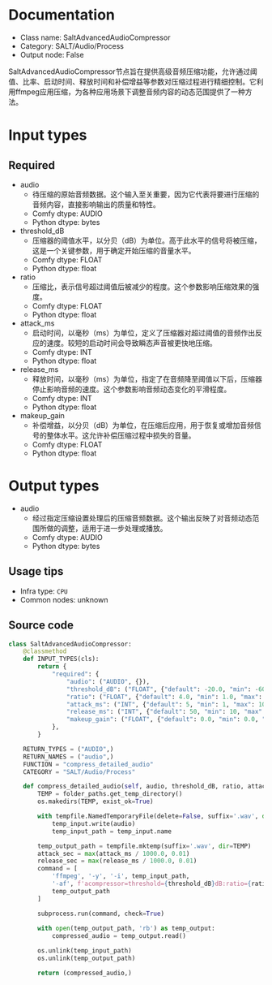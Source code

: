 
# Documentation
- Class name: SaltAdvancedAudioCompressor
- Category: SALT/Audio/Process
- Output node: False

SaltAdvancedAudioCompressor节点旨在提供高级音频压缩功能，允许通过阈值、比率、启动时间、释放时间和补偿增益等参数对压缩过程进行精细控制。它利用ffmpeg应用压缩，为各种应用场景下调整音频内容的动态范围提供了一种方法。

# Input types
## Required
- audio
    - 待压缩的原始音频数据。这个输入至关重要，因为它代表将要进行压缩的音频内容，直接影响输出的质量和特性。
    - Comfy dtype: AUDIO
    - Python dtype: bytes
- threshold_dB
    - 压缩器的阈值水平，以分贝（dB）为单位。高于此水平的信号将被压缩，这是一个关键参数，用于确定开始压缩的音量水平。
    - Comfy dtype: FLOAT
    - Python dtype: float
- ratio
    - 压缩比，表示信号超过阈值后被减少的程度。这个参数影响压缩效果的强度。
    - Comfy dtype: FLOAT
    - Python dtype: float
- attack_ms
    - 启动时间，以毫秒（ms）为单位，定义了压缩器对超过阈值的音频作出反应的速度。较短的启动时间会导致瞬态声音被更快地压缩。
    - Comfy dtype: INT
    - Python dtype: float
- release_ms
    - 释放时间，以毫秒（ms）为单位，指定了在音频降至阈值以下后，压缩器停止影响音频的速度。这个参数影响音频动态变化的平滑程度。
    - Comfy dtype: INT
    - Python dtype: float
- makeup_gain
    - 补偿增益，以分贝（dB）为单位，在压缩后应用，用于恢复或增加音频信号的整体水平。这允许补偿压缩过程中损失的音量。
    - Comfy dtype: FLOAT
    - Python dtype: float

# Output types
- audio
    - 经过指定压缩设置处理后的压缩音频数据。这个输出反映了对音频动态范围所做的调整，适用于进一步处理或播放。
    - Comfy dtype: AUDIO
    - Python dtype: bytes


## Usage tips
- Infra type: `CPU`
- Common nodes: unknown


## Source code
```python
class SaltAdvancedAudioCompressor:
    @classmethod
    def INPUT_TYPES(cls):
        return {
            "required": {
                "audio": ("AUDIO", {}),
                "threshold_dB": ("FLOAT", {"default": -20.0, "min": -60.0, "max": 0.0}),
                "ratio": ("FLOAT", {"default": 4.0, "min": 1.0, "max": 20.0}),
                "attack_ms": ("INT", {"default": 5, "min": 1, "max": 100}),
                "release_ms": ("INT", {"default": 50, "min": 10, "max": 1000}),
                "makeup_gain": ("FLOAT", {"default": 0.0, "min": 0.0, "max": 24.0}),
            },
        }

    RETURN_TYPES = ("AUDIO",)
    RETURN_NAMES = ("audio",)
    FUNCTION = "compress_detailed_audio"
    CATEGORY = "SALT/Audio/Process"

    def compress_detailed_audio(self, audio, threshold_dB, ratio, attack_ms, release_ms, makeup_gain):
        TEMP = folder_paths.get_temp_directory()
        os.makedirs(TEMP, exist_ok=True)

        with tempfile.NamedTemporaryFile(delete=False, suffix='.wav', dir=TEMP) as temp_input:
            temp_input.write(audio)
            temp_input_path = temp_input.name

        temp_output_path = tempfile.mktemp(suffix='.wav', dir=TEMP)
        attack_sec = max(attack_ms / 1000.0, 0.01)
        release_sec = max(release_ms / 1000.0, 0.01)
        command = [
            'ffmpeg', '-y', '-i', temp_input_path,
            '-af', f'acompressor=threshold={threshold_dB}dB:ratio={ratio}:attack={attack_sec}:release={release_sec}:makeup={makeup_gain}dB',
            temp_output_path
        ]

        subprocess.run(command, check=True)
        
        with open(temp_output_path, 'rb') as temp_output:
            compressed_audio = temp_output.read()

        os.unlink(temp_input_path)
        os.unlink(temp_output_path)

        return (compressed_audio,)

```
